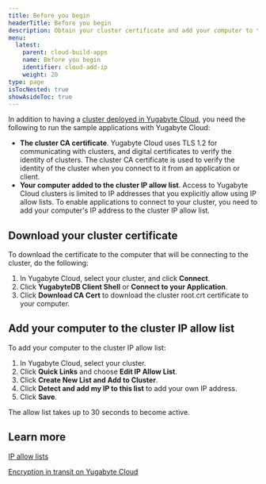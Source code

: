 ```yaml
---
title: Before you begin
headerTitle: Before you begin
description: Obtain your cluster certificate and add your computer to the IP allow list.
menu:
  latest:
    parent: cloud-build-apps
    name: Before you begin
    identifier: cloud-add-ip
    weight: 20
type: page
isTocNested: true
showAsideToc: true
---
```


In addition to having a [cluster deployed in Yugabyte Cloud](../../qs-add/), you need the following to run the sample applications with Yugabyte Cloud:

- **The cluster CA certificate**. Yugabyte Cloud uses TLS 1.2 for communicating with clusters, and digital certificates to verify the identity of clusters. The cluster CA certificate is used to verify the identity of the cluster when you connect to it from an application or client.
- **Your computer added to the cluster IP allow list**. Access to Yugabyte Cloud clusters is limited to IP addresses that you explicitly allow using IP allow lists. To enable applications to connect to your cluster, you need to add your computer's IP address to the cluster IP allow list.

## Download your cluster certificate

To download the certificate to the computer that will be connecting to the cluster, do the following:

1. In Yugabyte Cloud, select your cluster, and click **Connect**.
1. Click **YugabyteDB Client Shell** or **Connect to your Application**.
1. Click **Download CA Cert** to download the cluster root.crt certificate to your computer.

## Add your computer to the cluster IP allow list

To add your computer to the cluster IP allow list:

1. In Yugabyte Cloud, select your cluster.
1. Click **Quick Links** and choose **Edit IP Allow List**.
1. Click **Create New List and Add to Cluster**.
1. Click **Detect and add my IP to this list** to add your own IP address.
1. Click **Save**.

The allow list takes up to 30 seconds to become active.

## Learn more

[IP allow lists](../../../cloud-secure-clusters/add-connections/)

[Encryption in transit on Yugabyte Cloud](../../../cloud-secure-clusters/cloud-authentication/)
